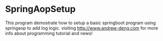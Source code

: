 # SpringAopSetup
This program demostrate how to setup a basic springboot program using springaop to add log logic.
visiting http://www.andrew-deng.com  for more info about programming tutorial and news!

